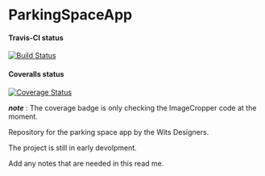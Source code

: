 # ParkingSpaceApp


#### Travis-CI status
[![Build Status](https://travis-ci.com/PierceB/ParkingSpaceApp.svg?branch=master)](https://travis-ci.com/PierceB/ParkingSpaceApp)

#### Coveralls status
[![Coverage Status](https://coveralls.io/repos/github/PierceB/ParkingSpaceApp/badge.svg?branch=master)](https://coveralls.io/github/PierceB/ParkingSpaceApp?branch=master)

***note*** : The coverage badge is only checking the ImageCropper code at the moment.
  
Repository for the parking space app by the Wits Designers. 

The project is still in early devolpment. 

Add any notes that are needed in this read me. 

